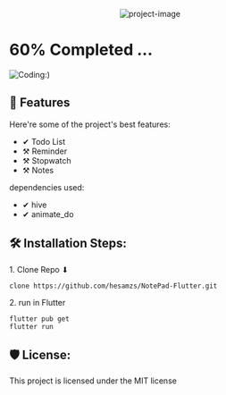 <p align="center"><img src="https://socialify.git.ci/hesamzs/NotePad-Flutter/image?description=1&amp;language=1&amp;logo=https%3A%2F%2Fgithub.com%2Fhesamzs%2FNotePad-Flutter%2Fblob%2Fmaster%2Fassets%2Fimages%2Flogo.png%3Fraw%3Dtrue&amp;name=1&amp;owner=1&amp;stargazers=1&amp;theme=Light" alt="project-image"></p>


# 60% Completed ...
![Coding:)](https://user-images.githubusercontent.com/74038190/212748830-4c709398-a386-4761-84d7-9e10b98fbe6e.gif)
  
<h2>🧐 Features</h2>

Here're some of the project's best features:

*   ✔ Todo List
*   ⚒ Reminder
*   ⚒ Stopwatch
*   ⚒ Notes

dependencies used:

*   ✔ hive
*   ✔ animate_do

<h2>🛠️ Installation Steps:</h2>

<p>1. Clone Repo ⬇</p>

```
clone https://github.com/hesamzs/NotePad-Flutter.git
```

<p>2. run in Flutter</p>

```
flutter pub get
flutter run
```

<h2>🛡️ License:</h2>

This project is licensed under the MIT license
